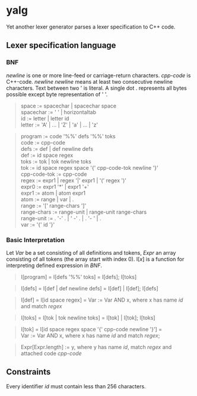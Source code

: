 # yalg

Yet another lexer generator parses a lexer specification to C++ code.

## Lexer specification language

### BNF

*newline* is one or more line-feed or carriage-return characters. *cpp-code* is
C++-code. *newline* *newline* means at least two consecutive newline
characters. Text between two ' is literal. A single dot . represents all
bytes possible except byte representation of ' '.

> space := spacechar | spacechar space\
> spacechar := ' ' | horizontaltab\
> id := letter | letter id\
> letter := 'A' | ... | 'Z' | 'a' | ... | 'z'

> program := code '%%' defs '%%' toks\
> code := cpp-code\
> defs := def | def newline defs\
> def := id space regex\
> toks := tok | tok newline toks\
> tok := id space regex space '{' cpp-code-tok newline '}'\
> cpp-code-tok := cpp-code\
> regex := expr1 | regex '|' expr1 | '(' regex ')' \
> expr0 := expr1 '*' | expr1 '+'\
> expr1 := atom | atom expr1\
> atom := range | var | .\
> range := '[' range-chars ']'\
> range-chars := range-unit | range-unit range-chars\
> range-unit := . '-' . | ' -' . | . '- ' | .\
> var := '{' id '}'

### Basic Interpretation

Let *Var* be a set consisting of all definitions and tokens, *Expr* an array
consisting of all tokens (the array start with index 0). I\[*x*\] is a function
for interpreting defined expression in *BNF*.

> I[program] = I[defs '%%' toks] = I[defs]; I[toks]

> I[defs] = I[def | def newline defs] = I[def] | I[def]; I[defs]

> I[def] = I[id space regex] = Var := Var AND x, where x has name *id* and match *regex*

> I[toks] = I[tok | tok newline toks] = I[tok] | I[tok]; I[toks]

> I[tok] = I[id space regex space '{' cpp-code newline '}'] =\
> Var := Var AND x, where x has name *id* and match *regex*;

> Expr[Expr.length] := y, where y has name *id*, match *regex* and attached
> code *cpp-code*

## Constraints

Every identifier *id* must contain less than 256 characters.

